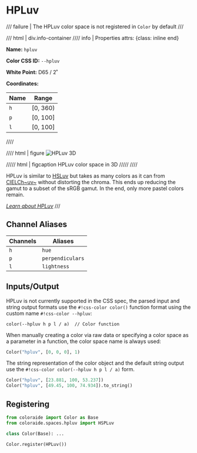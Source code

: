 # HPLuv

/// failure | The HPLuv color space is not registered in `Color` by default
///

/// html | div.info-container
//// info | Properties
    attrs: {class: inline end}

**Name:** `hpluv`

**Color CSS ID:** `--hpluv`

**White Point:** D65 / 2˚

**Coordinates:**

Name | Range
---- | -----
`h`  | [0, 360)
`p`  | [0, 100]
`l`  | [0, 100]
////

//// html | figure
![HPLuv 3D](../images/hpluv-3d.png)

///// html | figcaption
HPLuv color space in 3D
/////
////

HPLuv is similar to [HSLuv](./hsluv.md) but takes as many colors as it can from [CIELCh~uv~](./lchuv.md) without
distorting the chroma. This ends up reducing the gamut to a subset of the sRGB gamut. In the end, only more pastel
colors remain.

_[Learn about HPLuv](https://www.hsluv.org/)_
///

## Channel Aliases

Channels    | Aliases
----------- | -------
`h`         | `hue`
`p`         | `perpendiculars`
`l`         | `lightness`

## Inputs/Output

HPLuv is not currently supported in the CSS spec, the parsed input and string output formats use the
`#!css-color color()` function format using the custom name `#!css-color --hpluv`:

```css-color
color(--hpluv h p l / a)  // Color function
```

When manually creating a color via raw data or specifying a color space as a parameter in a function, the color
space name is always used:

```py
Color("hpluv", [0, 0, 0], 1)
```

The string representation of the color object and the default string output use the
`#!css-color color(--hpluv h p l / a)` form.

```py play
Color("hpluv", [23.881, 100, 53.237])
Color("hpluv", [49.45, 100, 74.934]).to_string()
```

## Registering

```py
from coloraide import Color as Base
from coloraide.spaces.hpluv import HSPLuv

class Color(Base): ...

Color.register(HPLuv())
```
